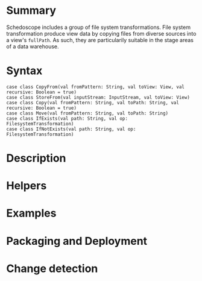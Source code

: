 # Summary

Schedoscope includes a group of file system transformations. File system transformation produce view data by copying files from diverse sources into a view's `fullPath`. As such, they are particularily suitable in the stage areas of a data warehouse.

# Syntax
    case class CopyFrom(val fromPattern: String, val toView: View, val recursive: Boolean = true) 
    case class StoreFrom(val inputStream: InputStream, val toView: View)
    case class Copy(val fromPattern: String, val toPath: String, val recursive: Boolean = true)
    case class Move(val fromPattern: String, val toPath: String)
    case class IfExists(val path: String, val op: FilesystemTransformation)
    case class IfNotExists(val path: String, val op: FilesystemTransformation)

# Description


# Helpers

# Examples

# Packaging and Deployment

# Change detection